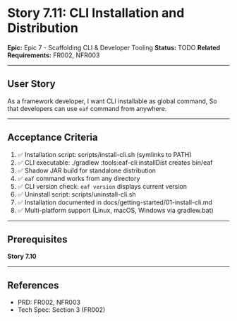 # Story 7.11: CLI Installation and Distribution

**Epic:** Epic 7 - Scaffolding CLI & Developer Tooling
**Status:** TODO
**Related Requirements:** FR002, NFR003

---

## User Story

As a framework developer,
I want CLI installable as global command,
So that developers can use `eaf` command from anywhere.

---

## Acceptance Criteria

1. ✅ Installation script: scripts/install-cli.sh (symlinks to PATH)
2. ✅ CLI executable: ./gradlew :tools:eaf-cli:installDist creates bin/eaf
3. ✅ Shadow JAR build for standalone distribution
4. ✅ `eaf` command works from any directory
5. ✅ CLI version check: `eaf version` displays current version
6. ✅ Uninstall script: scripts/uninstall-cli.sh
7. ✅ Installation documented in docs/getting-started/01-install-cli.md
8. ✅ Multi-platform support (Linux, macOS, Windows via gradlew.bat)

---

## Prerequisites

**Story 7.10**

---

## References

- PRD: FR002, NFR003
- Tech Spec: Section 3 (FR002)
